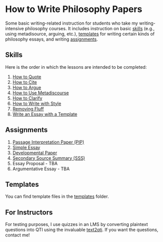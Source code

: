 # How to Write Philosophy Papers

Some basic writing-related instruction for students who take my writing-intensive philosophy courses. It includes instruction on basic [skills](#skills) (e.g., using metadisource, arguing, etc.), [templates](#templates) for writing certain kinds of philosophy essays, and writing [assignments](#assignments).

## Skills

Here is the order in which the lessons are intended to be completed:

1. [How to Quote](/lessons/quoting.md)
1. [How to Cite](/lessons/citing.md)
1. [How to Argue](/lessons/argue.md)
1. [How to Use Metadiscourse](/lessons/metadiscourse.md)
1. [How to Clarify](/lessons/clarify.md)
1. [How to Write with Style](/lessons/style.md)
1. [Removing Fluff](/lessons/fluff.md)
1. [Write an Essay with a Template](/lessons/templates.md)

## Assignments

1. [Passage Interpretation Paper (PIP)](/assignments/pip.md)
1. [Simple Essay](/assignments/simple_essay.md)
1. [Developmental Paper](/assignments/development_essay.md)
1. [Secondary Source Summary (SSS)](/assignments/ss.md)
1. Essay Proposal - TBA
1. Argumentative Essay - TBA

## Templates

You can find template files in the [templates](https://github.com/davidagler/howtowritephilosophy/tree/main/templates) folder.

## For Instructors

For testing purposes, I use quizzes in an LMS by converting plaintext questions into QTI using the invaluable [text2qti](https://github.com/gpoore/text2qti). If you want the questions, contact me!

